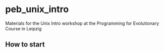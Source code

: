 # peb_unix_intro
Materials for the Unix Intro workshop at the Programming for Evolutionary Course in Leipzig


## How to start

